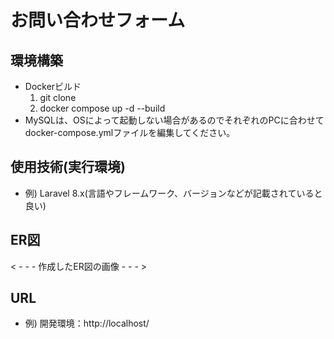 # お問い合わせフォーム

## 環境構築
- Dockerビルド
  1. git clone 
  2. docker compose up -d --build
- MySQLは、OSによって起動しない場合があるのでそれぞれのPCに合わせて docker-compose.ymlファイルを編集してください。

## 使用技術(実行環境)
- 例) Laravel 8.x(言語やフレームワーク、バージョンなどが記載されていると良い)

## ER図
< - - - 作成したER図の画像 - - - >

## URL
- 例) 開発環境：http://localhost/
